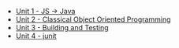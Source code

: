 - [Unit 1 - JS -> Java](./Unit-1)
- [Unit 2 - Classical Object Oriented Programming](./Unit-2)
- [Unit 3 - Building and Testing](./Unit-3)
- [Unit 4 - junit](./Unit-4)
